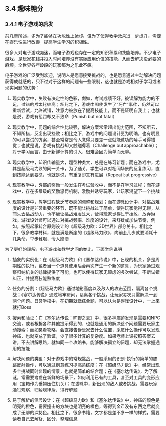 ## 3.4 趣味糖分

### 3.4.1 电子游戏的启发

前几章所述，多为了能够在功能性上达标，但为了使得教学效果进一步提升，需要在娱乐性进行改善，提高学生学习的积极性。

很多人对电子游戏痴迷，而电子游戏也存在一定的知识积累和技能培养。不少电子游戏，是玩家花钱并投入时间培养没有实际应用价值的技能，从而去解决没必要的麻烦。全世界各年龄段的玩家都为之乐此不疲。

电子游戏的广泛受到欢迎，说明人是愿意接受挑战的，也是愿意通过主动解决问题获得成就感的，只不过对于这样的问题有一些限制，这也就是游戏相对于学习或者现实问题的优势：

1. 现实教学中，失败有决定性的色彩，例如，考试成绩不好，被误解为能力的不足，试错的成本比较高；相比之下，游戏中即使发生了“死亡”事件，仍然可以重新尝试，允许试错，注意力被放在了提高技能上，而不是证明自我上；也就是说，游戏有惩罚却又不致命（Punish but not fatal）

1. 现实教学中，问题的综合性比较强，解决方案常常超出能力范围，不知所云，不知所措，反复出现挫败；相比之下，游戏中的问题设计更为明确，也有明显的可以尝试的方案，甚至常常是令人觉得只要差一点就能成功的唾手可得错觉；也就是说，游戏有挑战却又触碰得着（Challenge but approachable）；对于学习而言，由于新鲜计算的引入，很难会因为简单而无聊。

1. 现实教学中，知识传输量大，题型种类大，总是在练习新题；而在游戏中，尤其是超级马力欧的同一关卡，为了通关，学生可以对相同场景的反复练习，直到技能达到要求，也就是说，有重复却又有进展（Repeat but progressive）

1. 现实教学中，外部的奖励一般发生在考试验收中，而不是在学习过程；而在游戏中，存在多层级的奖励惩罚机制，激励并诱导玩家，让玩家渴望下一个挑战

1. 现实教学中，教学过程缺乏节奏感的调整和规划；而在游戏设计中，对挑战难度的设计是非常重要的环节，既不能让挑战过于简单，使得玩家觉得无聊，从而失去挑战动力，也不能让挑战难度过大，使得玩家觉得过于挫败，放弃游戏。游戏设计师可以通过对挑战频率、难度的设计，来舒缓或加快节奏，例如，按照起承转合原则设计的《超级马力欧：3D世界》部分关卡。相比之下，很多教学材料，就是满是断崖的《超级马力欧》，向前走几步就要消耗十几条命，举步维艰，令人崩溃

为了更好的理解，电子游戏和教学之间的类比，下面举例说明：

1. 抽象的实例化：在《超级马力欧》和《塞尔达传说》中，出现的机关，多是周期性的执行，或者当一个道具使用后会再次产生一个新的道具，为玩家通过观察归纳机关的规律提供了可能，也可以使得玩家无顾虑的多次尝试，不断试错纠正，并提高技能熟练度

1. 任务的分割：《超级马力欧》通过地形高度以及敌人的攻击范围，隔离各个挑战；《塞尔达传说》通过地牢房间，隔离各个挑战，让玩家每次只需解决一到两个问题。日常学校中，在初期就做综合题，可以认为是游戏设计中，一上来就打Boss

1. 搜索和验证：在《塞尔达传说：旷野之息》中，很多神庙的发现是需要和NPC交流，或者根据各种其他提示得到的，也就是通用的解决这个问题需要玩家主动搜索；而如果看攻略，会直接告诉玩家去什么位置，采取什么操作可以发现神庙，也就变成了验证，少了很多计算的复杂度。如果老师上课按照答案去讲，不去讲解思路，就如同一个攻略书，能够解决孤立的问题，却无法掌握通用的技能

1. 解决问题的类型：对于游戏中的常规挑战，一般采用的识别-执行的简单的膝跳反射操作，可以通过刻意练习提高熟练度；在《超级马力欧》中，经常出现多个挑战同时出现的情景，也就是简单的结合题；在《塞尔达传说》，为了解谜，常需要考虑在新鲜的场景下，如何利用已有的工具，甚至对工具的变形应用（宝箱作为重物压住机关）；在游戏中，新出现的敌人或者挑战，需要玩家通过观察，归纳规律后，进行解题

1. 易于解析的信号设计：在《超级马力欧》和《塞尔达传说》中，神庙的颜色是明亮的橙色，需要撞击的方块也是明亮的橙色，等得到金币没有东西之后就变成了无聊的深褐色。相比之下，很多书籍，文字都是差不多一样的样式，需要读者自己去解析、区分、整理信息
